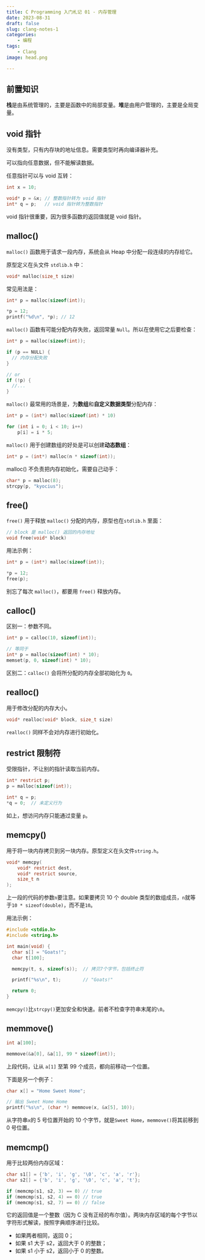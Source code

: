 ```yaml
---
title: C Programming 入门札记 01 - 内存管理
date: 2023-08-31
draft: false
slug: clang-notes-1
categories:
    - 编程
tags:
    - Clang 
image: head.png

---
```


## 前置知识

**栈**是由系统管理的，主要是函数中的局部变量。**堆**是由用户管理的，主要是全局变量。

## void 指针

没有类型，只有内存块的地址信息。需要类型时再向编译器补充。

可以指向任意数据，但不能解读数据。

任意指针可以与 void 互转：

```c
int x = 10;

void* p = &x; // 整数指针转为 void 指针
int* q = p;   // void 指针转为整数指针
```

void 指针很重要，因为很多函数的返回值就是 void 指针。

## malloc()

`malloc()` 函数用于请求一段内存，系统会从 Heap 中分配一段连续的内存给它。

原型定义在头文件 `stdlib.h` 中：

```c
void* malloc(size_t size)
```

常见用法是：

```c
int* p = malloc(sizeof(int));

*p = 12;
printf("%d\n", *p); // 12
```

`malloc()` 函数有可能分配内存失败，返回常量 `Null`。所以在使用它之后要检查：

```c
int* p = malloc(sizeof(int));

if (p == NULL) {
  // 内存分配失败
}

// or
if (!p) {
  //...
}
```

`malloc()` 最常用的场景是，为**数组**和**自定义数据类型**分配内存：

```c
int* p = (int*) malloc(sizeof(int) * 10)

for (int i = 0; i < 10; i++)
    p[i] = i * 5;
```
`malloc()` 用于创建数组的好处是可以创建**动态数组**：

```c
int* p = (int*) malloc(n * sizeof(int));
```

malloc() 不负责把内存初始化，需要自己动手：

```c
char* p = malloc(8);
strcpy(p, "kyocius");
```

## free()

`free()` 用于释放 `malloc()` 分配的内存，原型也在`stdlib.h` 里面：

```c
// block 是 malloc() 返回的内存地址
void free(void* block) 
```

用法示例：

```c
int* p = (int*) malloc(sizeof(int));

*p = 12;
free(p);
```

别忘了每次 `malloc()`，都要用 `free()` 释放内存。

## calloc()

区别一：参数不同。
```c
int* p = calloc(10, sizeof(int));

// 等同于
int* p = malloc(sizeof(int) * 10);
memset(p, 0, sizeof(int) * 10);
```

区别二：`calloc()` 会将所分配的内存全部初始化为 `0`。

## realloc()

用于修改分配的内存大小。

```c
void* realloc(void* block, size_t size)
```

`realloc()` 同样不会对内存进行初始化。

## restrict 限制符

受限指针，不让别的指针读取当前内存。

```c
int* restrict p;
p = malloc(sizeof(int));

int* q = p;
*q = 0;  // 未定义行为
```

如上，想访问内存只能通过变量 `p`。

## memcpy()

用于将一块内存拷贝到另一块内存。原型定义在头文件`string.h`。

```c
void* memcpy(
    void* restrict dest, 
    void* restrict source, 
    size_t n
);
```
上一段的代码的参数`n`要注意。如果要拷贝 10 个 double 类型的数组成员，`n`就等于`10 * sizeof(double)`，而不是`10`。

用法示例：

```c
#include <stdio.h>
#include <string.h>

int main(void) {
  char s[] = "Goats!";
  char t[100];

  memcpy(t, s, sizeof(s));  // 拷贝7个字节，包括终止符

  printf("%s\n", t);        // "Goats!"

  return 0;
}
```
`memcpy()`比`strcpy()`更加安全和快速。前者不检查字符串末尾的`\0`。

## memmove()

```c
int a[100];

memmove(&a[0], &a[1], 99 * sizeof(int));
```

上段代码，让从 `a[1]` 至第 99 个成员，都向前移动一个位置。

下面是另一个例子：

```c
char x[] = "Home Sweet Home";

// 输出 Sweet Home Home
printf("%s\n", (char *) memmove(x, &x[5], 10));
```

从字符串`x`的 5 号位置开始的 10 个字节，就是`Sweet Home`，`memmove()`将其前移到 0 号位置。

## memcmp()

用于比较两份内存区域：

```c
char s1[] = {'b', 'i', 'g', '\0', 'c', 'a', 'r'};
char s2[] = {'b', 'i', 'g', '\0', 'c', 'a', 't'};

if (memcmp(s1, s2, 3) == 0) // true
if (memcmp(s1, s2, 4) == 0) // true
if (memcmp(s1, s2, 7) == 0) // false
```

它的返回值是一个整数（因为 C 没有正经的布尔值）。两块内存区域的每个字节以字符形式解读，按照字典顺序进行比较。

- 如果两者相同，返回 0；
- 如果 s1 大于 s2，返回大于 0 的整数；
- 如果 s1 小于 s2，返回小于 0 的整数。 